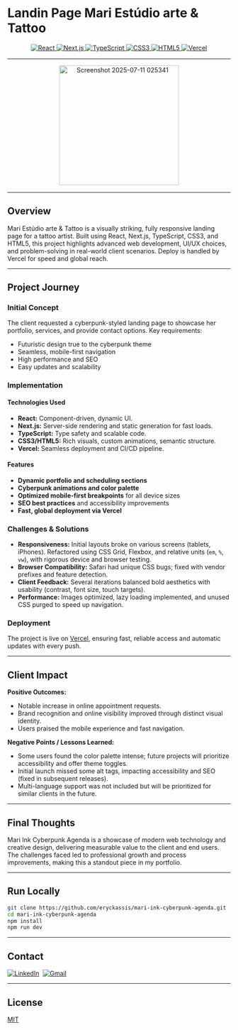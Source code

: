 # Landin Page Mari Estúdio arte & Tattoo

<div align="center" style="margin-bottom: 16px;">
  <a href="https://react.dev" target="_blank">
    <img src="https://img.shields.io/badge/React-20232A?style=for-the-badge&logo=react&logoColor=61DAFB" alt="React"/>
  </a>
  <a href="https://nextjs.org/" target="_blank">
    <img src="https://img.shields.io/badge/Next.js-000000?style=for-the-badge&logo=nextdotjs&logoColor=white" alt="Next.js"/>
  </a>
  <a href="https://www.typescriptlang.org/" target="_blank">
    <img src="https://img.shields.io/badge/TypeScript-3178C6?style=for-the-badge&logo=typescript&logoColor=white" alt="TypeScript"/>
  </a>
  <a href="https://developer.mozilla.org/docs/Web/CSS" target="_blank">
    <img src="https://img.shields.io/badge/CSS3-1572B6?style=for-the-badge&logo=css3&logoColor=white" alt="CSS3"/>
  </a>
  <a href="https://developer.mozilla.org/docs/Web/HTML" target="_blank">
    <img src="https://img.shields.io/badge/HTML5-E34F26?style=for-the-badge&logo=html5&logoColor=white" alt="HTML5"/>
  </a>
  <a href="https://vercel.com/" target="_blank">
    <img src="https://img.shields.io/badge/Vercel-000000?style=for-the-badge&logo=vercel&logoColor=white" alt="Vercel"/>
  </a>
</div>

---

<div align="center" style="margin-bottom: 16px;">
  <img src="https://github.com/user-attachments/assets/3a1086ab-4e1d-477f-989d-7a1c004cdace" alt="Screenshot 2025-07-11 025341" width="270"/>
</div>


---

## Overview

Mari Estúdio arte & Tattoo is a visually striking, fully responsive landing page for a tattoo artist. Built using React, Next.js, TypeScript, CSS3, and HTML5, this project highlights advanced web development, UI/UX choices, and problem-solving in real-world client scenarios. Deploy is handled by Vercel for speed and global reach.

---

## Project Journey

### Initial Concept

The client requested a cyberpunk-styled landing page to showcase her portfolio, services, and provide contact options. Key requirements:
- Futuristic design true to the cyberpunk theme
- Seamless, mobile-first navigation
- High performance and SEO
- Easy updates and scalability

### Implementation

#### Technologies Used

- **React:** Component-driven, dynamic UI.
- **Next.js:** Server-side rendering and static generation for fast loads.
- **TypeScript:** Type safety and scalable code.
- **CSS3/HTML5:** Rich visuals, custom animations, semantic structure.
- **Vercel:** Seamless deployment and CI/CD pipeline.

#### Features

- **Dynamic portfolio and scheduling sections**
- **Cyberpunk animations and color palette**
- **Optimized mobile-first breakpoints** for all device sizes
- **SEO best practices** and accessibility improvements
- **Fast, global deployment via Vercel**

### Challenges & Solutions

- **Responsiveness:** Initial layouts broke on various screens (tablets, iPhones). Refactored using CSS Grid, Flexbox, and relative units (`em`, `%`, `vw`), with rigorous device and browser testing.
- **Browser Compatibility:** Safari had unique CSS bugs; fixed with vendor prefixes and feature detection.
- **Client Feedback:** Several iterations balanced bold aesthetics with usability (contrast, font size, touch targets).
- **Performance:** Images optimized, lazy loading implemented, and unused CSS purged to speed up navigation.

### Deployment

The project is live on [Vercel](https://vercel.com/), ensuring fast, reliable access and automatic updates with every push.

---

## Client Impact

**Positive Outcomes:**
- Notable increase in online appointment requests.
- Brand recognition and online visibility improved through distinct visual identity.
- Users praised the mobile experience and fast navigation.

**Negative Points / Lessons Learned:**
- Some users found the color palette intense; future projects will prioritize accessibility and offer theme toggles.
- Initial launch missed some alt tags, impacting accessibility and SEO (fixed in subsequent releases).
- Multi-language support was not included but will be prioritized for similar clients in the future.

---

## Final Thoughts

Mari Ink Cyberpunk Agenda is a showcase of modern web technology and creative design, delivering measurable value to the client and end users. The challenges faced led to professional growth and process improvements, making this a standout piece in my portfolio.

---

## Run Locally

```bash
git clone https://github.com/eryckassis/mari-ink-cyberpunk-agenda.git
cd mari-ink-cyberpunk-agenda
npm install
npm run dev
```

---

## Contact

<div style="display: flex; gap: 8px;">
  <a href="https://www.linkedin.com/in/eryckassis/" target="_blank">
    <img src="https://img.shields.io/badge/LINKEDIN-0077B5?style=for-the-badge&logo=linkedin&logoColor=white" alt="LinkedIn"/>
  </a>
  <a href="mailto:eryckassis@gmail.com" target="_blank">
    <img src="https://img.shields.io/badge/GMAIL-EA4335?style=for-the-badge&logo=gmail&logoColor=white" alt="Gmail"/>
  </a>
</div>

---

## License

[MIT](LICENSE)
